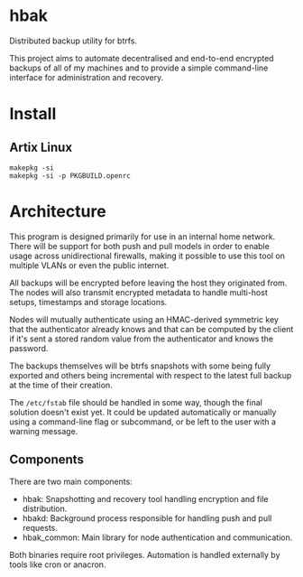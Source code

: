 hbak
====

Distributed backup utility for btrfs.

This project aims to automate decentralised and end-to-end encrypted
backups of all of my machines and to provide a simple command-line interface
for administration and recovery.

Install
=======

Artix Linux
-----------

```
makepkg -si
makepkg -si -p PKGBUILD.openrc
```

Architecture
============

This program is designed primarily for use in an internal home network.
There will be support for both push and pull models in order to enable usage
across unidirectional firewalls, making it possible to use this tool
on multiple VLANs or even the public internet.

All backups will be encrypted before leaving the host they originated from.
The nodes will also transmit encrypted metadata to handle multi-host setups,
timestamps and storage locations.

Nodes will mutually authenticate using an HMAC-derived symmetric key
that the authenticator already knows and that can be computed by the
client if it's sent a stored random value from the authenticator
and knows the password.

The backups themselves will be btrfs snapshots with some being fully exported
and others being incremental with respect to the latest full backup at the time
of their creation.

The `/etc/fstab` file should be handled in some way, though the final solution
doesn't exist yet. It could be updated automatically or manually using a
command-line flag or subcommand, or be left to the user with a warning message.

Components
----------

There are two main components:

* hbak: Snapshotting and recovery tool handling encryption and file distribution.
* hbakd: Background process responsible for handling push and pull requests.
* hbak\_common: Main library for node authentication and communication.

Both binaries require root privileges. Automation is handled externally
by tools like cron or anacron.
